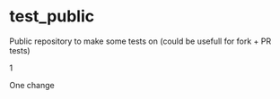 # test_public
Public repository to make some tests on (could be usefull for fork + PR tests)

1


One change
